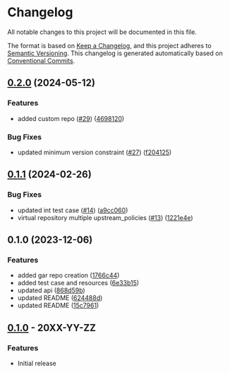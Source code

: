 # Changelog

All notable changes to this project will be documented in this file.

The format is based on
[Keep a Changelog](https://keepachangelog.com/en/1.0.0/),
and this project adheres to
[Semantic Versioning](https://semver.org/spec/v2.0.0.html).
This changelog is generated automatically based on [Conventional Commits](https://www.conventionalcommits.org/en/v1.0.0/).

## [0.2.0](https://github.com/GoogleCloudPlatform/terraform-google-artifact-registry/compare/v0.1.1...v0.2.0) (2024-05-12)


### Features

* added custom repo ([#29](https://github.com/GoogleCloudPlatform/terraform-google-artifact-registry/issues/29)) ([4698120](https://github.com/GoogleCloudPlatform/terraform-google-artifact-registry/commit/4698120d8ad0e659d0934d78e35542daf3fcc145))


### Bug Fixes

* updated minimum version constraint ([#27](https://github.com/GoogleCloudPlatform/terraform-google-artifact-registry/issues/27)) ([f204125](https://github.com/GoogleCloudPlatform/terraform-google-artifact-registry/commit/f204125647e2ff86f9d5f360cbbb6d5e09f46d2d))

## [0.1.1](https://github.com/GoogleCloudPlatform/terraform-google-artifact-registry/compare/v0.1.0...v0.1.1) (2024-02-26)


### Bug Fixes

* updated int test case ([#14](https://github.com/GoogleCloudPlatform/terraform-google-artifact-registry/issues/14)) ([a9cc060](https://github.com/GoogleCloudPlatform/terraform-google-artifact-registry/commit/a9cc06076980b8f0f8eca4b15a5dee40df197254))
* virtual repository multiple upstream_policies ([#13](https://github.com/GoogleCloudPlatform/terraform-google-artifact-registry/issues/13)) ([1221e4e](https://github.com/GoogleCloudPlatform/terraform-google-artifact-registry/commit/1221e4e1cb318183ff53024d07d963e7a87ecbd4))

## 0.1.0 (2023-12-06)


### Features

* added gar repo creation ([1766c44](https://github.com/GoogleCloudPlatform/terraform-google-artifact-registry/commit/1766c44d6ee4169d962257df35b0fbef405a1c88))
* added test case and resources ([6e33b15](https://github.com/GoogleCloudPlatform/terraform-google-artifact-registry/commit/6e33b15b9da3ebfc6e1f5d884ebe9f89939c2008))
* updated api ([868d59b](https://github.com/GoogleCloudPlatform/terraform-google-artifact-registry/commit/868d59b6634d699d94ea87a79d6f9be5761586f5))
* updated README ([624488d](https://github.com/GoogleCloudPlatform/terraform-google-artifact-registry/commit/624488d1e97d980e23abdc91797a00577e16c3d2))
* updated README ([15c7961](https://github.com/GoogleCloudPlatform/terraform-google-artifact-registry/commit/15c796160d0c6f043dd77bbbdb5f1884da0c0e47))

## [0.1.0](https://github.com/terraform-google-modules/terraform-google-artifact-registry/releases/tag/v0.1.0) - 20XX-YY-ZZ

### Features

- Initial release

[0.1.0]: https://github.com/terraform-google-modules/terraform-google-artifact-registry/releases/tag/v0.1.0
